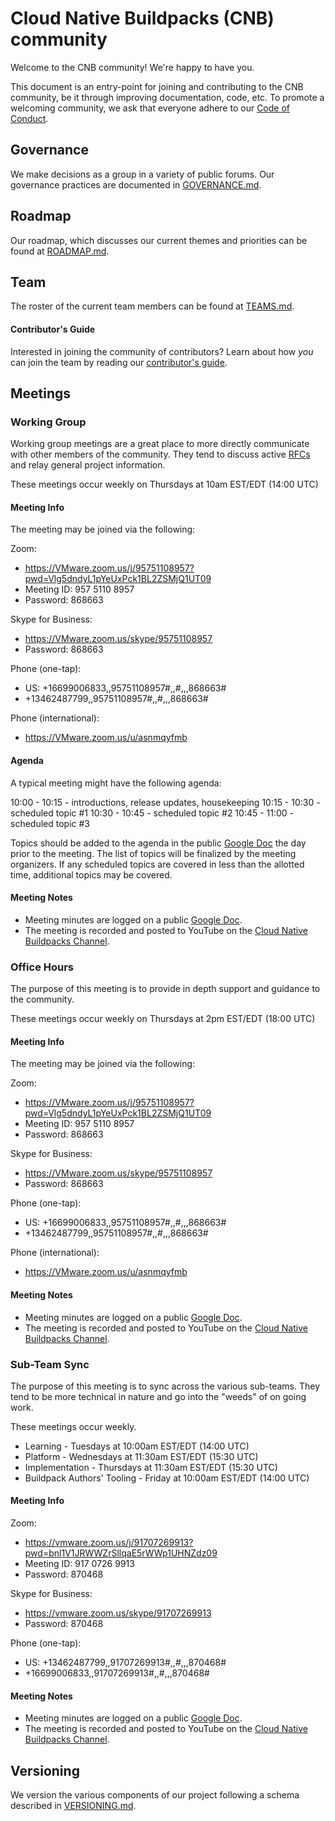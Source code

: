 # Cloud Native Buildpacks (CNB) community

Welcome to the CNB community! We're happy to have you.

This document is an entry-point for joining and contributing to the CNB community, be it through improving documentation, code, etc. To promote a welcoming community, we ask that everyone adhere to our [Code of Conduct](https://github.com/buildpacks/.github/blob/master/CODE_OF_CONDUCT.md).

## Governance
We make decisions as a group in a variety of public forums. Our governance practices are documented in [GOVERNANCE.md](GOVERNANCE.md).

## Roadmap
Our roadmap, which discusses our current themes and priorities can be found at [ROADMAP.md](ROADMAP.md).

## Team
The roster of the current team members can be found at [TEAMS.md](TEAMS.md).

#### Contributor's Guide

Interested in joining the community of contributors? Learn about how _you_ can join the team by reading our [contributor's guide](contributors/guide.md). 

## Meetings

### Working Group

Working group meetings are a great place to more directly communicate with other members of the community. They tend to discuss active [RFCs](https://github.com/buildpacks/rfcs) and relay general project information.

These meetings occur weekly on Thursdays at 10am EST/EDT (14:00 UTC)

#### Meeting Info

The meeting may be joined via the following:

Zoom:
- https://VMware.zoom.us/j/95751108957?pwd=Vlg5dndyL1pYeUxPck1BL2ZSMjQ1UT09
- Meeting ID: 957 5110 8957
- Password: 868663

Skype for Business:
- https://VMware.zoom.us/skype/95751108957
- Password: 868663

Phone (one-tap):
- US: +16699006833,,95751108957#,,#,,,868663#
- +13462487799,,95751108957#,,#,,,868663#

Phone (international):
- https://VMware.zoom.us/u/asnmqyfmb

#### Agenda

A typical meeting might have the following agenda:

10:00 - 10:15 - introductions, release updates, housekeeping
10:15 - 10:30 - scheduled topic #1
10:30 - 10:45 - scheduled topic #2
10:45 - 11:00 - scheduled topic #3

Topics should be added to the agenda in the public [Google Doc](https://docs.google.com/document/d/1CwixRknj3gAXbi-fTI1-chwtMfy6G3GhdH17aEUjhK0/edit) the day prior to the meeting. The list of topics will be finalized by the meeting organizers. If any scheduled topics are covered in less than the allotted time, additional topics may be covered. 

#### Meeting Notes

- Meeting minutes are logged on a public [Google Doc](https://docs.google.com/document/d/1sq5TpJO-m8aTzgbAiVlS1QdNovne-3ku9FxxC2S_Zs4).
- The meeting is recorded and posted to YouTube on the [Cloud Native Buildpacks Channel](https://www.youtube.com/channel/UCzrRfXB0rQJUVpt-Q45PcuA).

### Office Hours

The purpose of this meeting is to provide in depth support and guidance to the community.

These meetings occur weekly on Thursdays at 2pm EST/EDT (18:00 UTC)

#### Meeting Info

The meeting may be joined via the following:

Zoom:
- https://VMware.zoom.us/j/95751108957?pwd=Vlg5dndyL1pYeUxPck1BL2ZSMjQ1UT09
- Meeting ID: 957 5110 8957
- Password: 868663

Skype for Business:
- https://VMware.zoom.us/skype/95751108957
- Password: 868663

Phone (one-tap):
- US: +16699006833,,95751108957#,,#,,,868663#
- +13462487799,,95751108957#,,#,,,868663#

Phone (international):
- https://VMware.zoom.us/u/asnmqyfmb

#### Meeting Notes

- Meeting minutes are logged on a public [Google Doc](https://docs.google.com/document/d/1CwixRknj3gAXbi-fTI1-chwtMfy6G3GhdH17aEUjhK0/edit).
- The meeting is recorded and posted to YouTube on the [Cloud Native Buildpacks Channel](https://www.youtube.com/channel/UCzrRfXB0rQJUVpt-Q45PcuA).

### Sub-Team Sync

The purpose of this meeting is to sync across the various sub-teams. They tend to be more technical in nature and go into the "weeds" of on going work.

These meetings occur weekly.

- Learning - Tuesdays at 10:00am EST/EDT (14:00 UTC)
- Platform - Wednesdays at 11:30am EST/EDT (15:30 UTC)
- Implementation - Thursdays at 11:30am EST/EDT (15:30 UTC)
- Buildpack Authors' Tooling - Friday at 10:00am EST/EDT (14:00 UTC)

#### Meeting Info

Zoom:
- https://vmware.zoom.us/j/91707269913?pwd=bnl1V1JRWWZrSllqaE5rWWp1UHNZdz09
- Meeting ID: 917 0726 9913
- Password: 870468 

Skype for Business:
- https://vmware.zoom.us/skype/91707269913
- Password: 870468

Phone (one-tap):
- US: +13462487799,,91707269913#,,#,,,870468#
- +16699006833,,91707269913#,,#,,,870468#

#### Meeting Notes

- Meeting minutes are logged on a public [Google Doc](https://docs.google.com/document/d/1zBYJsBwcwLZ5huG4nt7t7kYqaL1W_J12WuLsr2a9mAo/edit).
- The meeting is recorded and posted to YouTube on the [Cloud Native Buildpacks Channel](https://www.youtube.com/channel/UCzrRfXB0rQJUVpt-Q45PcuA).

## Versioning
We version the various components of our project following a schema described in [VERSIONING.md](VERSIONING.md).
